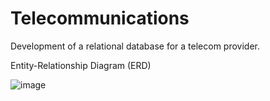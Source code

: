 # Telecommunications
Development of a relational database for a telecom provider.

Entity-Relationship Diagram (ERD)

![image](https://user-images.githubusercontent.com/99885124/154703635-545f1a55-834a-4009-9545-6ccb7d6634fd.png)
